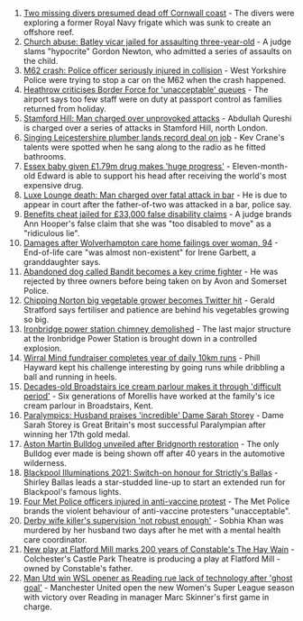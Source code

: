 1. [Two missing divers presumed dead off Cornwall coast](https://www.bbc.co.uk/news/uk-england-cornwall-58443729?at_medium=RSS&at_campaign=KARANGA) - The divers were exploring a former Royal Navy frigate which was sunk to create an offshore reef.
2. [Church abuse: Batley vicar jailed for assaulting three-year-old](https://www.bbc.co.uk/news/uk-england-leeds-58437999?at_medium=RSS&at_campaign=KARANGA) - A judge slams "hypocrite" Gordon Newton, who admitted a series of assaults on the child.
3. [M62 crash: Police officer seriously injured in collision](https://www.bbc.co.uk/news/uk-england-york-north-yorkshire-58447179?at_medium=RSS&at_campaign=KARANGA) - West Yorkshire Police were trying to stop a car on the M62 when the crash happened.
4. [Heathrow criticises Border Force for 'unacceptable' queues](https://www.bbc.co.uk/news/uk-58448565?at_medium=RSS&at_campaign=KARANGA) - The airport says too few staff were on duty at passport control as families returned from holiday.
5. [Stamford Hill: Man charged over unprovoked attacks](https://www.bbc.co.uk/news/uk-england-london-58447120?at_medium=RSS&at_campaign=KARANGA) - Abdullah Qureshi is charged over a series of attacks in Stamford Hill, north London.
6. [Singing Leicestershire plumber lands record deal on job](https://www.bbc.co.uk/news/uk-england-leicestershire-58438715?at_medium=RSS&at_campaign=KARANGA) - Kev Crane's talents were spotted when he sang along to the radio as he fitted bathrooms.
7. [Essex baby given £1.79m drug makes 'huge progress'](https://www.bbc.co.uk/news/uk-england-essex-58423608?at_medium=RSS&at_campaign=KARANGA) - Eleven-month-old Edward is able to support his head after receiving the world's most expensive drug.
8. [Luxe Lounge death: Man charged over fatal attack in bar](https://www.bbc.co.uk/news/uk-england-manchester-58447259?at_medium=RSS&at_campaign=KARANGA) - He is due to appear in court after the father-of-two was attacked in a bar, police say.
9. [Benefits cheat jailed for £33,000 false disability claims](https://www.bbc.co.uk/news/uk-england-devon-58442067?at_medium=RSS&at_campaign=KARANGA) - A judge brands Ann Hooper's false claim that she was "too disabled to move" as a "ridiculous lie".
10. [Damages after Wolverhampton care home failings over woman, 94](https://www.bbc.co.uk/news/uk-england-birmingham-58447843?at_medium=RSS&at_campaign=KARANGA) - End-of-life care "was almost non-existent" for Irene Garbett, a granddaughter says.
11. [Abandoned dog called Bandit becomes a key crime fighter](https://www.bbc.co.uk/news/uk-england-bristol-58436702?at_medium=RSS&at_campaign=KARANGA) - He was rejected by three owners before being taken on by Avon and Somerset Police.
12. [Chipping Norton big vegetable grower becomes Twitter hit](https://www.bbc.co.uk/news/uk-england-oxfordshire-58428295?at_medium=RSS&at_campaign=KARANGA) - Gerald Stratford says fertiliser and patience are behind his vegetables growing so big.
13. [Ironbridge power station chimney demolished](https://www.bbc.co.uk/news/uk-england-shropshire-58436886?at_medium=RSS&at_campaign=KARANGA) - The last major structure at the Ironbridge Power Station is brought down in a controlled explosion.
14. [Wirral Mind fundraiser completes year of daily 10km runs](https://www.bbc.co.uk/news/uk-england-merseyside-58437608?at_medium=RSS&at_campaign=KARANGA) - Phill Hayward kept his challenge interesting by going runs while dribbling a ball and running in heels.
15. [Decades-old Broadstairs ice cream parlour makes it through 'difficult period'](https://www.bbc.co.uk/news/uk-england-kent-58423212?at_medium=RSS&at_campaign=KARANGA) - Six generations of Morellis have worked at the family's ice cream parlour in Broadstairs, Kent.
16. [Paralympics: Husband praises 'incredible' Dame Sarah Storey](https://www.bbc.co.uk/news/uk-england-manchester-58424306?at_medium=RSS&at_campaign=KARANGA) - Dame Sarah Storey is Great Britain's most successful Paralympian after winning her 17th gold medal.
17. [Aston Martin Bulldog unveiled after Bridgnorth restoration](https://www.bbc.co.uk/news/uk-england-shropshire-58437122?at_medium=RSS&at_campaign=KARANGA) - The only Bulldog ever made is being shown off after 40 years in the automotive wilderness.
18. [Blackpool Illuminations 2021: Switch-on honour for Strictly's Ballas](https://www.bbc.co.uk/news/uk-england-lancashire-58440257?at_medium=RSS&at_campaign=KARANGA) - Shirley Ballas leads a star-studded line-up to start an extended run for Blackpool's famous lights.
19. [Four Met Police officers injured in anti-vaccine protest](https://www.bbc.co.uk/news/uk-england-london-58440700?at_medium=RSS&at_campaign=KARANGA) - The Met Police brands the violent behaviour of anti-vaccine protesters "unacceptable".
20. [Derby wife killer's supervision 'not robust enough'](https://www.bbc.co.uk/news/uk-england-derbyshire-58359111?at_medium=RSS&at_campaign=KARANGA) - Sobhia Khan was murdered by her husband two days after he met with a mental health care coordinator.
21. [New play at Flatford Mill marks 200 years of Constable's The Hay Wain](https://www.bbc.co.uk/news/uk-england-essex-58335685?at_medium=RSS&at_campaign=KARANGA) - Colchester's Castle Park Theatre is producing a play at Flatford Mill - owned by Constable's father.
22. [ Man Utd win WSL opener as Reading rue lack of technology after 'ghost goal'](https://www.bbc.co.uk/sport/football/58351961?at_medium=RSS&at_campaign=KARANGA) - Manchester United open the new Women's Super League season with victory over Reading in manager Marc Skinner's first game in charge.
